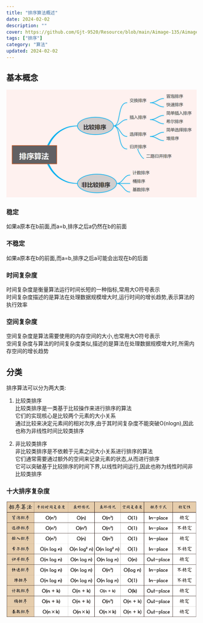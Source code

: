 ```yaml
---
title: "排序算法概述"
date: 2024-02-02
description: ""
cover: https://github.com/Gjt-9520/Resource/blob/main/Aimage-135/Aimage37.jpg?raw=true
tags: ["排序"]
category: "算法"
updated: 2024-02-02
---
```


## 基本概念

![十大排序算法](../images/十大排序算法.png)

### 稳定 

如果a原本在b前面,而a=b,排序之后a仍然在b的前面

### 不稳定       

如果a原本在b的前面,而a=b,排序之后a可能会出现在b的后面

### 时间复杂度       

时间复杂度是衡量算法运行时间长短的一种指标,常用大O符号表示      
时间复杂度描述的是算法在处理数据规模增大时,运行时间的增长趋势,表示算法的执行效率      

### 空间复杂度      

空间复杂度是算法需要使用的内存空间的大小,也常用大O符号表示      
空间复杂度与算法的时间复杂度类似,描述的是算法在处理数据规模增大时,所需内存空间的增长趋势     

## 分类

排序算法可以分为两大类: 

1. 比较类排序    
比较类排序是一类基于比较操作来进行排序的算法    
它们的实现核心是比较两个元素的大小关系       
通过比较来决定元素间的相对次序,由于其时间复杂度不能突破O(nlogn),因此也称为非线性时间比较类排序

2. 非比较类排序      
非比较类排序是不依赖于元素之间大小关系进行排序的算法        
它们通常需要通过额外的空间来记录元素的状态,从而进行排序    
它可以突破基于比较排序的时间下界,以线性时间运行,因此也称为线性时间非比较类排序   

### 十大排序复杂度

![十大排序复杂度](../images/十大排序算法复杂度.png)